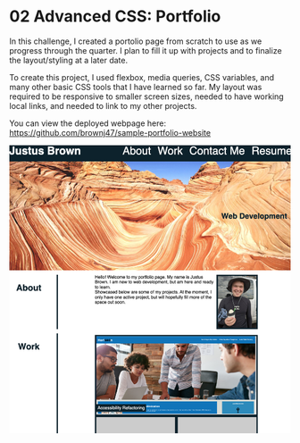 # 02 Advanced CSS: Portfolio

In this challenge, I created a portolio page from scratch to use as we progress through the quarter. I plan to fill it up with projects and to finalize the layout/styling at a later date.

To create this project, I used flexbox, media queries, CSS variables, and many other basic CSS tools that I have learned so far. My layout was required to be responsive to smaller screen sizes, needed to have working local links, and needed to link to my other projects.

You can view the deployed webpage here: https://github.com/brownj47/sample-portfolio-website



![Screenshot of ](./assets/images/sample-portfolio-screenshot.png)